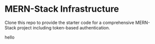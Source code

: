 # MERN-Stack Infrastructure

Clone this repo to provide the starter code for a comprehensive MERN-Stack project including token-based authentication.

hello
